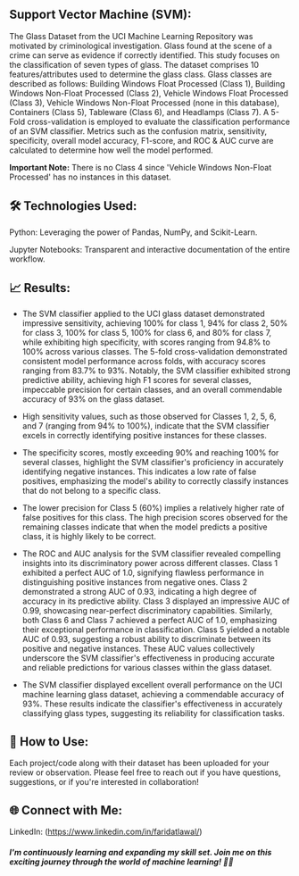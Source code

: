 ## Support Vector Machine (SVM):

The Glass Dataset from the UCI Machine Learning Repository was motivated by criminological investigation. Glass found at the scene of a crime can serve as evidence if correctly identified. This study focuses on the classification of seven types of glass. The dataset comprises 10 features/attributes used to determine the glass class. Glass classes are described as follows: Building Windows Float Processed (Class 1), Building Windows Non-Float Processed (Class 2), Vehicle Windows Float Processed (Class 3), Vehicle Windows Non-Float Processed (none in this database), Containers (Class 5), Tableware (Class 6), and Headlamps (Class 7). A 5-Fold cross-validation is employed to evaluate the classification performance of an SVM classifier. Metrics such as the confusion matrix, sensitivity, specificity, overall model accuracy, F1-score, and ROC & AUC curve are calculated to determine how well the model performed.

**Important Note:** There is no Class 4 since 'Vehicle Windows Non-Float Processed' has no instances in this dataset. 

## 🛠️ Technologies Used:

Python: Leveraging the power of Pandas, NumPy, and Scikit-Learn.

Jupyter Notebooks: Transparent and interactive documentation of the entire workflow.

## 📈 Results:

* The SVM classifier applied to the UCI glass dataset demonstrated impressive sensitivity, achieving 100% for class 1, 94% for class 2, 50% for class 3, 100% for class 5, 100% for class 6, and 80% for class 7, while exhibiting high specificity, with scores ranging from 94.8% to 100% across various classes. The 5-fold cross-validation demonstrated consistent model performance across folds, with accuracy scores ranging from 83.7% to 93%. Notably, the SVM classifier exhibited strong predictive ability, achieving high F1 scores for several classes, impeccable precision for certain classes, and an overall commendable accuracy of 93% on the glass dataset.

* High sensitivity values, such as those observed for Classes 1, 2, 5, 6, and 7 (ranging from 94% to 100%), indicate that the SVM classifier excels in correctly identifying positive instances for these classes.

* The specificity scores, mostly exceeding 90% and reaching 100% for several classes, highlight the SVM classifier's proficiency in accurately identifying negative instances. This indicates a low rate of false positives, emphasizing the model's ability to correctly classify instances that do not belong to a specific class.

* The lower precision for Class 5 (60%) implies a relatively higher rate of false positives for this class. The high precision scores observed for the remaining classes indicate that when the model predicts a positive class, it is highly likely to be correct.

* The ROC and AUC analysis for the SVM classifier revealed compelling insights into its discriminatory power across different classes. Class 1 exhibited a perfect AUC of 1.0, signifying flawless performance in distinguishing positive instances from negative ones. Class 2 demonstrated a strong AUC of 0.93, indicating a high degree of accuracy in its predictive ability. Class 3 displayed an impressive AUC of 0.99, showcasing near-perfect discriminatory capabilities. Similarly, both Class 6 and Class 7 achieved a perfect AUC of 1.0, emphasizing their exceptional performance in classification. Class 5 yielded a notable AUC of 0.93, suggesting a robust ability to discriminate between its positive and negative instances. These AUC values collectively underscore the SVM classifier's effectiveness in producing accurate and reliable predictions for various classes within the glass dataset.

* The SVM classifier displayed excellent overall performance on the UCI machine learning glass dataset, achieving a commendable accuracy of 93%. These results indicate the classifier's effectiveness in accurately classifying glass types, suggesting its reliability for classification tasks.

## 🔗 How to Use:

Each project/code along with their dataset has been uploaded for your review or observation. Please feel free to reach out if you have questions, suggestions, or if you're interested in collaboration!

## 🌐 Connect with Me:

LinkedIn: (https://www.linkedin.com/in/faridatlawal/)

##### I'm continuously learning and expanding my skill set. Join me on this exciting journey through the world of machine learning! 🤖✨
